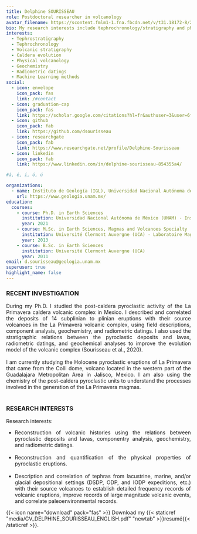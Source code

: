 ```yaml
---
title: Delphine SOURISSEAU
role: Postdoctoral researcher in volcanology
avatar_filename: https://scontent.fmlm1-1.fna.fbcdn.net/v/t31.18172-8/26063654_10213101956896153_6742823389416746516_o.jpg?_nc_cat=106&ccb=1-3&_nc_sid=09cbfe&_nc_ohc=jK6po6Sk-s4AX-uvGtN&_nc_ht=scontent.fmlm1-1.fna&oh=19c393283008b03549d6abe0126e21d4&oe=608D9AC4
bio: My research interests include tephrochronology/stratigraphy and physical volcanology.
interests:
  - Tephrostratigraphy
  - Tephrochronology
  - Volcanic stratigraphy
  - Caldera evolution
  - Physical volcanology
  - Geochemistry
  - Radiometric datings
  - Machine Learning methods
social:
  - icon: envelope
    icon_pack: fas
    link: /#contact
  - icon: graduation-cap
    icon_pack: fas
    link: https://scholar.google.com/citations?hl=fr&authuser=3&user=6fCSTU4AAAAJ
  - icon: github
    icon_pack: fab
    link: https://github.com/dsourisseau
  - icon: researchgate
    icon_pack: fab
    link: https://www.researchgate.net/profile/Delphine-Sourisseau
  - icon: linkedin
    icon_pack: fab
    link: https://www.linkedin.com/in/delphine-sourisseau-854355a4/

#á, é, í, ó, ú

organizations:
  - name: Instituto de Geología (IGL), Universidad Nacional Autónoma de México (UNAM)
    url: https://www.geologia.unam.mx/
education:
  courses:
    - course: Ph.D. in Earth Sciences
      institution: Universidad Nacional Autónoma de México (UNAM) - Instituto de Geofísica Unidad Michoacán (IGUM)
      year: 2021
    - course: M.Sc. in Earth Sciences, Magmas and Volcanoes Specialty
      institution: Université Clermont Auvergne (UCA) - Laboratoire Magmas et Volcans (LMV)
      year: 2013
    - course: B.Sc. in Earth Sciences
      institution: Université Clermont Auvergne (UCA)
      year: 2011
email: d.sourisseau@geologia.unam.mx
superuser: true
highlight_name: false
---
```


### RECENT INVESTIGATION
<div style="text-align: justify"> 
During my Ph.D. I studied the post-caldera pyroclastic activity of the La Primavera caldera volcanic complex in Mexico. I described and correlated the deposits of 14 subplinian to plinian eruptions with their source volcanoes in the La Primavera volcanic complex, using field descriptions, component analysis, geochemistry, and radiometric datings. I also used the stratigraphic relations between the pyroclastic deposits and lavas, radiometric datings, and geochemical analyses to improve the evolution model of the volcanic complex (Sourisseau et al., 2020). 
<br /> <br /> 
I am currently studying the Holocene pyroclastic eruptions of La Primavera that came from the Colli dome, volcano located in the western part of the Guadalajara Metropolitan Area in Jalisco, Mexico. I am also using the chemistry of the post-caldera pyroclastic units to understand the processes involved in the generation of the La Primavera magmas.
</div>
<br /> 

### RESEARCH INTERESTS

Research interests:

<ul>

<li> <div style="text-align: justify"> Reconstruction of volcanic histories using the relations between pyroclastic deposits and lavas, componentry analysis, geochemistry, and radiometric datings.</li><br />  

<li> <div style="text-align: justify"> Reconstruction and quantification of the physical properties of pyroclastic eruptions. </li> <br /> 

<li> <div style="text-align: justify"> Description and correlation of tephras from lacustrine, marine, and/or glacial depositional settings (DSDP, ODP, and IODP expeditions, etc.) with their source volcanoes to establish detailed frequency records of volcanic eruptions, improve records of large magnitude volcanic events, and correlate paleoenvironmental records.

</ul>

{{< icon name="download" pack="fas" >}} Download my {{< staticref "media/CV_DELPHINE_SOURISSEAU_ENGLISH.pdf" "newtab" >}}resumé{{< /staticref >}}.
